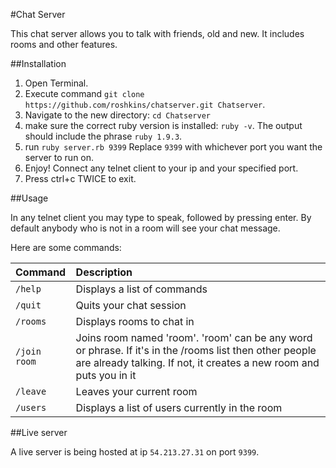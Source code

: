 #Chat Server

This chat server allows you to talk with friends, old and new. It includes rooms and other features.

##Installation

1. Open Terminal.
2. Execute command `git clone https://github.com/roshkins/chatserver.git Chatserver`.
3. Navigate to the new directory: `cd Chatserver`
4. make sure the correct ruby version is installed: `ruby -v`. The output should include the phrase `ruby 1.9.3`.
5. run `ruby server.rb 9399` Replace `9399` with whichever port you want the server to run on.
6. Enjoy! Connect any telnet client to your ip and your specified port.
7. Press ctrl+c TWICE to exit.

##Usage

In any telnet client you may type to speak, followed by pressing enter. By default anybody who is not in a room will see your chat message. 

Here are some commands:

|Command|Description|
|:------|:----------|
|`/help`|Displays a list of commands|
|`/quit`|Quits your chat session|
|`/rooms`|Displays rooms to chat in|
|`/join room`|Joins room named 'room'. 'room' can be any word or phrase. If it's in the /rooms list then other people are already talking. If not, it creates a new room and puts you in it|
|`/leave`|Leaves your current room|
|`/users`|Displays a list of users currently in the room|

##Live server

A live server is being hosted at ip `54.213.27.31` on port `9399`.